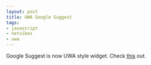 ```yaml
---
layout: post
title: UWA Google Suggest
tags:
- javascript
- netvibes
- uwa
---
```


Google Suggest is now UWA style widget. Check [this](http://eco.netvibes.com/widgets/110/google-suggest) out.